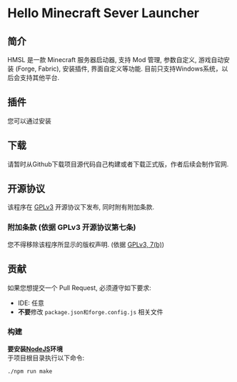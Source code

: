 # Hello Minecraft Sever Launcher

## 简介

HMSL 是一款 Minecraft 服务器启动器, 支持 Mod 管理, 参数自定义, 游戏自动安装 (Forge, Fabric), 安装插件, 界面自定义等功能.
目前只支持Windows系统，以后会支持其他平台.

## 插件
您可以通过安装

## 下载

请暂时从Github下载项目源代码自己构建或者下载正式版，作者后续会制作官网.

## 开源协议

该程序在 [GPLv3](https://www.gnu.org/licenses/gpl-3.0.html) 开源协议下发布, 同时附有附加条款.

### 附加条款 (依据 GPLv3 开源协议第七条)
您不得移除该程序所显示的版权声明. (依据 [GPLv3, 7(b)](https://github.com/HMCL-dev/HMCL/blob/11820e31a85d8989e41d97476712b07e7094b190/LICENSE#L368-L370))

## 贡献

如果您想提交一个 Pull Request, 必须遵守如下要求:

* IDE: 任意
* **不要**修改 `package.json和forge.config.js` 相关文件

### 构建
**要安装[NodeJS](https://nodejs.org/zh-cn)环境**<br>
于项目根目录执行以下命令:<br>
```bash
./npm run make
```